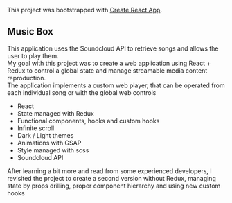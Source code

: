 This project was bootstrapped with [Create React App](https://github.com/facebook/create-react-app).

## Music Box

This application uses the Soundcloud API to retrieve songs and allows the user to play them.<br />
My goal with this project was to create a web application using React + Redux to control a global state and manage streamable media content reproduction. <br />
The application implements a custom web player, that can be operated from each individual song or with the global web controls 
- React
- State managed with Redux
- Functional components, hooks and custom hooks
- Infinite scroll
- Dark / Light themes
- Animations with GSAP
- Style managed with scss
- Soundcloud API

After learning a bit more and read from some experienced developers, I revisited the project to create a second version without Redux, managing state by props drilling, proper component hierarchy and using new custom hooks 
